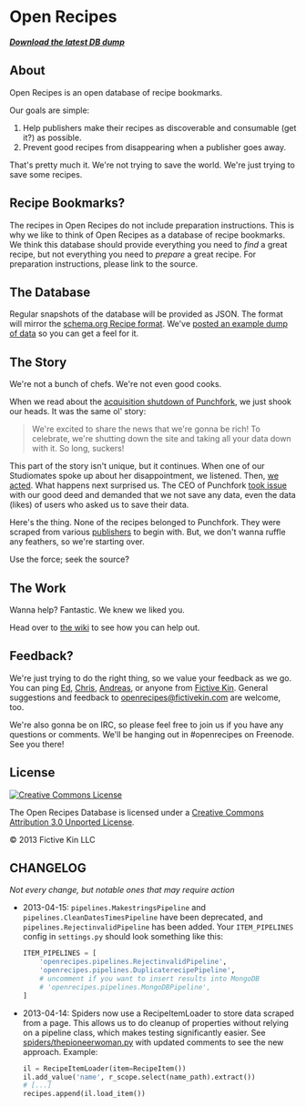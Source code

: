 # Open Recipes

***[Download the latest DB dump](http://openrecipes.s3.amazonaws.com/recipeitems-latest.json.gz)***

## About

Open Recipes is an open database of recipe bookmarks.

Our goals are simple:

1. Help publishers make their recipes as discoverable and consumable (get it?) as possible.
2. Prevent good recipes from disappearing when a publisher goes away.

That's pretty much it. We're not trying to save the world. We're just trying to save some recipes.

## Recipe Bookmarks?

The recipes in Open Recipes do not include preparation instructions. This is why we like to think of Open Recipes as a database of recipe bookmarks. We think this database should provide everything you need to *find* a great recipe, but not everything you need to *prepare* a great recipe. For preparation instructions, please link to the source.

## The Database

Regular snapshots of the database will be provided as JSON. The format will mirror the [schema.org Recipe format](http://schema.org/Recipe). We've [posted an example dump of data](http://openrecipes.s3.amazonaws.com/openrecipes.txt) so you can get a feel for it.

## The Story

We're not a bunch of chefs. We're not even good cooks.

When we read about the [acquisition shutdown of Punchfork](http://punchfork.com/pinterest), we just shook our heads. It was the same ol' story:

> We're excited to share the news that we're gonna be rich! To celebrate, we're shutting down the site and taking all your data down with it. So long, suckers!

This part of the story isn't unique, but it continues. When one of our Studiomates spoke up about her disappointment, we listened. Then, [we acted](https://hugspoon.com/punchfork). What happens next surprised us. The CEO of Punchfork [took issue](https://twitter.com/JeffMiller/status/314899821351821312) with our good deed and demanded that we not save any data, even the data (likes) of users who asked us to save their data.

Here's the thing. None of the recipes belonged to Punchfork. They were scraped from various [publishers](https://github.com/fictivekin/openrecipes/wiki/Publishers) to begin with. But, we don't wanna ruffle any feathers, so we're starting over.

Use the force; seek the source?

## The Work

Wanna help? Fantastic. We knew we liked you.

Head over to [the wiki](https://github.com/fictivekin/openrecipes/wiki) to see how you can help out.


## Feedback?

We're just trying to do the right thing, so we value your feedback as we go. You can ping [Ed](https://github.com/funkatron), [Chris](https://github.com/shiflett), [Andreas](https://github.com/andreasb), or anyone from [Fictive Kin](https://github.com/fictivekin). General suggestions and feedback to [openrecipes@fictivekin.com](mailto:openrecipes@fictivekin.com) are welcome, too.

We're also gonna be on IRC, so please feel free to join us if you have any questions or comments. We'll be hanging out in #openrecipes on Freenode. See you there!

## License
<a rel="license" href="http://creativecommons.org/licenses/by/3.0/deed.en_US"><img alt="Creative Commons License" style="border-width:0" src="http://i.creativecommons.org/l/by/3.0/88x31.png" /></a>

The Open Recipes Database is licensed under a <a rel="license" href="http://creativecommons.org/licenses/by/3.0/deed.en_US">Creative Commons Attribution 3.0 Unported License</a>.

© 2013 Fictive Kin LLC

## CHANGELOG

*Not every change, but notable ones that may require action*

* 2013-04-15: `pipelines.MakestringsPipeline` and `pipelines.CleanDatesTimesPipeline` have been deprecated, and `pipelines.RejectinvalidPipeline` has been added. Your `ITEM_PIPELINES` config in `settings.py` should look something like this:

    ```python
    ITEM_PIPELINES = [
        'openrecipes.pipelines.RejectinvalidPipeline',
        'openrecipes.pipelines.DuplicaterecipePipeline',
        # uncomment if you want to insert results into MongoDB
        # 'openrecipes.pipelines.MongoDBPipeline',
    ]
    ```
* 2013-04-14: Spiders now use a RecipeItemLoader to store data scraped from a page. This allows us to do cleanup of properties without relying on a pipeline class, which makes testing significantly easier. See [spiders/thepioneerwoman.py](https://github.com/fictivekin/openrecipes/blob/f0f7acb1ed23098258f198b2496f53aa0e8cfe3f/scrapy_proj/openrecipes/spiders/thepioneerwoman_spider.py) with updated comments to see the new approach. Example:

    ```python
    il = RecipeItemLoader(item=RecipeItem())
    il.add_value('name', r_scope.select(name_path).extract())
    # [...]
    recipes.append(il.load_item())
    ```

